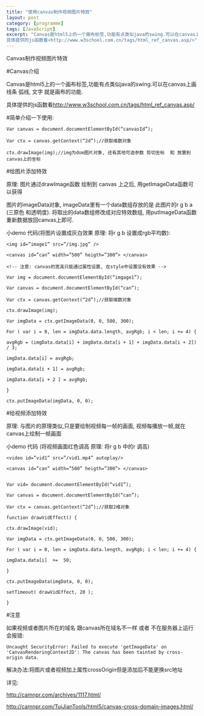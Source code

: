 ```yaml
---
title: "使用canvas制作视频图片特效"
layout: post
category: [programme]
tags: [JavaScript]
excerpt: "Canvas是html5上的一个画布标签,功能有点类似java的swing.可以在canvas上画线条 弧线, 文字 就是画布的功能.
具体提供的js函数看<http://www.w3school.com.cn/tags/html_ref_canvas.asp/>"
---
```

Canvas制作视频图片特效

#Canvas介绍

Canvas是html5上的一个画布标签,功能有点类似java的swing.可以在canvas上画线条 弧线, 文字 就是画布的功能.

具体提供的js函数看<http://www.w3school.com.cn/tags/html_ref_canvas.asp/>

 

#简单介绍一下使用:

```
Var canvas = document.documentElementById(“canvasId”);

Var ctx = canvas.getContext(“2d”);//获取维数对象

ctx.drawImage(img);//img为dom图片对象, 还有其他可选参数 剪切坐标  和 放置到canvas上的坐标
```
 

#给图片添加特效

原理: 图片通过drawImage函数 绘制到 canvas 上之后, 用getImageData函数可以获得

图片的imageData对象, imageData里有一个data数组存放的是 此图片的r g b a (三原色 和透明度). 将取出的data数组修改成对应特效数组, 用putImageData函数 重新数据放回canvas上即可.

小demo 代码(将图片设置成灰白效果 原理: 将r g b 设置成rgb平均数):

```
<img id=”image1” src=”/img.jpg” />

<canvas id=”can” width=”500” heigth=”300”> </canvas>

<!-- 注意: canvas的宽高只能通过属性设置, 在style中设置没有效果 -->
```
 

```
Var img = document.documentElementById(“imgage1”);

Var canvas = document.documentElementById(“can”);

Var ctx = canvas.getContext(“2d”);//获取维数对象

ctx.drawImage(img);

Var imgData = ctx.getImageData(0, 0, 500, 300);

For ( var i = 0, len = imgData.data.length, avgRgb; i < len; i += 4) {

avgRgb = (imgData.data[i] + imgData.data[i + 1] + imgData.data[i + 2]) / 3;

imgData.data[i] = avgRgb;

imgData.data[i + 1] = avgRgb;

imgData.data[i + 2 ] = avgRgb;

}

ctx.putImageData(imgData, 0, 0);
```
 

#给视频添加特效

原理: 与图片的原理类似,只是要绘制视频每一帧的画面, 视频每播放一帧,就在canvas上绘制一帧画面

小demo 代码 (将视频画面红色调高 原理: 将r g b 中的r 调高)

```
<video id=”vid1” src=”/vid1.mp4” autoplay/>

<canvas id=”can” width=”500” heigth=”300”> </canvas>
```
 

```

Var vid= document.documentElementById(“vid1”);

Var canvas = document.documentElementById(“can”);

Var ctx = canvas.getContext(“2d”);//获取2维对象

function drawVidEffect() {

ctx.drawImage(vid);

Var imgData = ctx.getImageData(0, 0, 500, 300);

For ( var i = 0, len = imgData.data.length, avgRgb; i < len; i += 4) {

imgData.data[i]  +=  50;

}

ctx.putImageData(imgData, 0, 0);

setTimeout( drawVidEffect, 20 );

}
```
 

#注意

如果视频或者图片所在的域名 跟canvas所在域名不一样 或者 不在服务器上运行 会报错:
```
Uncaught SecurityError: Failed to execute 'getImageData' on 'CanvasRenderingContext2D': The canvas has been tainted by cross-origin data.
```
 

解决办法:将图片或者视频加上属性crossOrigin但是添加后不能更换src地址

详见:

<http://camnpr.com/archives/1117.html/>

<http://camnpr.com/TuiJianTools/html5/canvas-cross-domain-images.html/>

 